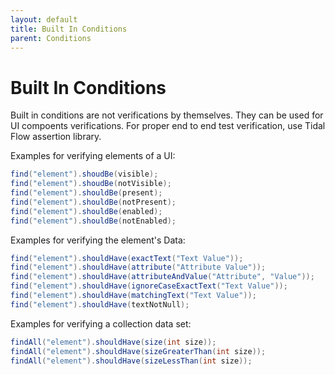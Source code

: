 ```yaml
---
layout: default
title: Built In Conditions
parent: Conditions
---
```


# Built In Conditions

Built in conditions are not verifications by themselves. They can be used for UI compoents verifications. 
For proper end to end test verification, use Tidal Flow assertion library. 

Examples for verifying elements of a UI:

```java
find("element").shoudBe(visible);
find("element").shoudBe(notVisible);
find("element").shouldBe(present);
find("element").shouldBe(notPresent);
find("element").shouldBe(enabled);
find("element").shouldBe(notEnabled);
```

Examples for verifying the element's Data:

```java
find("element").shouldHave(exactText("Text Value"));
find("element").shouldHave(attribute("Attribute Value"));
find("element").shouldHave(attributeAndValue("Attribute", "Value"));
find("element").shouldHave(ignoreCaseExactText("Text Value"));
find("element").shouldHave(matchingText("Text Value"));
find("element").shouldHave(textNotNull);
```

Examples for verifying a collection data set:

```java
findAll("element").shouldHave(size(int size));
findAll("element").shouldHave(sizeGreaterThan(int size));
findAll("element").shouldHave(sizeLessThan(int size));
```